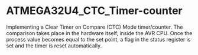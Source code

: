 # ATMEGA32U4_CTC_Timer-counter
Implementing a Clear Timer on Compare (CTC) Mode timer/counter.   The comparison takes place in the hardware itself, inside the AVR CPU.  Once the process value becomes equal to the set point, a flag in   the status register is set and the timer is reset automatically.
